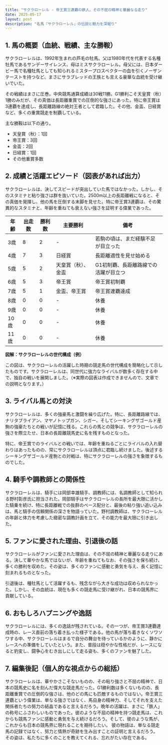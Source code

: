 ```yaml
---
title: "サクラローレル - 帝王賞三連覇の鉄人、その不屈の精神と華麗なる走り"
date: 2025-05-17
layout: post
description: "名馬『サクラローレル』の伝説と魅力を深堀り"
---
```


## 1. 馬の概要（血統、戦績、主な勝鞍）

サクラローレルは、1992年生まれの芦毛の牡馬。父は1980年代を代表する名種牡馬であるサンデーサイレンス、母はミスサクラローレル。母父には、日本ダービー馬で名種牡馬としても知られるミスタープロスペクターの血を引くノーザンテーストを持つなど、まさにサラブレッドの王族とも言える豪華な血統を受け継いでいた。

その戦績はまさに圧巻。中央競馬通算成績は30戦11勝。G1勝利こそ天皇賞（秋）1勝のみだが、その真価は長距離重賞での圧倒的な強さにあった。特に帝王賞は3連覇を達成し、長距離路線の絶対王者として君臨した。その他、金盃、日経賞など、多くの重賞競走を制覇している。

主な勝鞍は以下の通り。

* 天皇賞（秋）：1回
* 帝王賞：3回
* 金盃：2回
* 日経賞：1回
* その他重賞多数


## 2. 成績と活躍エピソード（図表があれば出力）

サクラローレルは、決してスピードが突出していた馬ではなかった。しかし、そのスタミナと粘り強さは群を抜いていた。2500m以上の長距離戦になると、その真価を発揮し、他の馬を圧倒する末脚を見せた。特に帝王賞3連覇は、その驚異的なスタミナと、年齢を重ねても衰えない強さを証明する偉業であった。

| 年齢 | 出走数 | 勝利数 | 主要勝利 | 備考 |
|---|---|---|---|---|
| 3歳 | 8 | 2 | - | 若駒の頃は、まだ経験不足が目立った |
| 4歳 | 7 | 3 | 日経賞 | 長距離適性を見せ始める |
| 5歳 | 5 | 2 | 天皇賞（秋）、金盃 | G1初制覇、長距離路線での活躍が目立つ |
| 6歳 | 5 | 3 | 帝王賞 | 帝王賞初制覇 |
| 7歳 | 5 | 1 | 金盃、帝王賞 | 帝王賞連覇達成 |
| 8歳 | 0 | 0 | - | 休養 |
| 9歳 | 0 | 0 | - | 休養 |
| 10歳 | 0 | 0 | - | 休養 |
| 11歳 | 0 | 0 | - | 休養 |


**図解：サクラローレルの世代構成（例）**

この図は、サクラローレルの活躍した時期の競走馬の世代構成を簡略化して示したものです。サクラローレルは、同世代に強力なライバルが数多く存在する中で、独自の戦いを展開しました。（※実際の図表は作成できませんので、文章での説明となります。）


## 3. ライバル馬との対決

サクラローレルは、多くの強豪馬と激闘を繰り広げた。特に、長距離路線では、ナリタブライアン、マヤノトップガン、シガー、そしてシーキングザゴールド産駒の強豪たちとの戦いが記憶に残る。これらの馬との競争は、サクラローレルの強さを際立たせ、日本の長距離競馬史に名を残すものとなった。

特に、帝王賞でのライバルとの戦いでは、年齢を重ねるごとにライバルの入れ替わりはあったものの、常にサクラローレルは頂点に君臨し続けました。後述するシーキングザゴールド産駒との対戦は、特にサクラローレルの強さを象徴するものでした。


## 4. 騎手や調教師との関係性

サクラローレルは、騎手には岡部幸雄騎手、調教師には、名調教師として知られる野村彰彦氏に担当された。岡部騎手はサクラローレルの長所を最大限に活かした騎乗を続け、特に長距離戦での抜群のペース配分と、最後の粘り強い追い込みは、馬と騎手の信頼関係の深さを物語っていた。野村調教師は、サクラローレルの年齢と体力を考慮した緻密な調教計画を立て、その能力を最大限に引き出した。


## 5. ファンに愛された理由、引退後の話

サクラローレルがファンに愛された理由は、その不屈の精神と華麗なる走りにある。決して華やかな馬ではないが、年齢を重ねてもなお、その強さを保ち続け、多くの勝利を収めた。その姿は、多くのファンに感動と勇気を与え、長く記憶に刻まれるものとなった。

引退後は、種牡馬として活躍するも、残念ながら大きな成功は収められなかった。しかし、その血統は、現在も多くの競走馬に受け継がれ、日本の競馬界に貢献している。


## 6. おもしろハプニングや逸話

サクラローレルには、多くの逸話が残されている。その一つが、帝王賞3連覇達成時の、レース直前の落ち着き払った様子である。他の馬が落ち着きなくソワソワする中、サクラローレルはまるで自分の舞台を待っているかのように、静かにレースへの準備をしていたという。また、普段は穏やかな性格だが、レースになると豹変し、闘争心をむき出しにして走る姿も、多くのファンを魅了した。


## 7. 編集後記（個人的な視点からの総括）

サクラローレルは、華やかさこそないものの、その粘り強さと不屈の精神で、日本の競馬史に名を刻んだ偉大な競走馬だった。G1勝利数は多くないものの、長距離重賞での圧倒的な強さは、他のどの馬にも匹敵するものではない。帝王賞三連覇という偉業は、単なる強さではなく、馬自身の精神力、そしてそれを支えた関係者たちの努力の結晶であると言えるだろう。晩年の活躍は、まさに「鉄人」の称号にふさわしいものであった。彼のような不屈の精神を持つ競走馬は、これからも競馬ファンに感動と勇気を与え続けるだろう。そして、彼のような馬が、これからも日本の競馬界に現れることを期待したい。  彼の物語は、単なる競走馬の記録ではなく、努力と情熱が奇跡を生み出すことの証明と言えるだろう。  その姿は、私たちに多くのことを教えてくれる、忘れがたい存在である。
